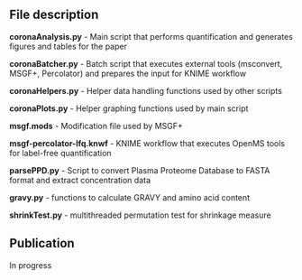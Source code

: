 ## File description

**coronaAnalysis.py** - Main script that performs quantification and generates figures and tables for the paper

**coronaBatcher.py** - Batch script that executes external tools (msconvert, MSGF+, Percolator) and prepares the input for KNIME workflow

**coronaHelpers.py** - Helper data handling functions used by other scripts

**coronaPlots.py** - Helper graphing functions used by main script

**msgf.mods** - Modification file used by MSGF+

**msgf-percolator-lfq.knwf** - KNIME workflow that executes OpenMS tools for label-free quantification

**parsePPD.py** - Script to convert Plasma Proteome Database to FASTA format and extract concentration data

**gravy.py** - functions to calculate GRAVY and amino acid content

**shrinkTest.py** - multithreaded permutation test for shrinkage measure

## Publication

In progress
